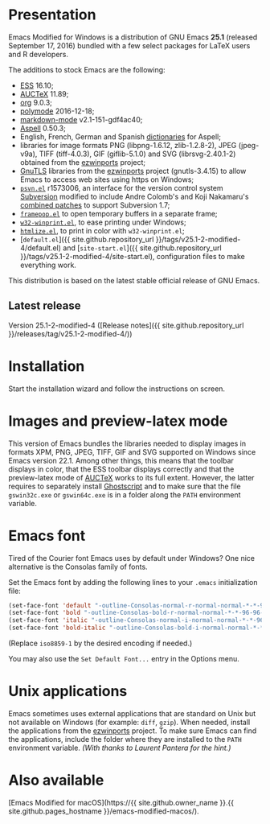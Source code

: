 Presentation
============

Emacs Modified for Windows is a distribution of GNU Emacs **25.1**
(released September 17, 2016) bundled with a few select packages for
LaTeX users and R developers.

The additions to stock Emacs are the following:

-   [ESS](http://ess.r-project.org) 16.10;
-   [AUCTeX](http://www.gnu.org/software/auctex/) 11.89;
-   [org](http://orgmode.org/) 9.0.3;
-   [polymode](https://github.com/vitoshka/polymode) 2016-12-18;
-   [markdown-mode](http://jblevins.org/projects/markdown-mode/) v2.1-151-gdf4ac40;
-   [Aspell](http://aspell.net/) 0.50.3;
-   English, French, German and Spanish
    [dictionaries](http://aspell.net/win32) for Aspell;
-   libraries for image formats PNG (libpng-1.6.12,
    zlib-1.2.8-2), JPEG (jpeg-v9a), TIFF
    (tiff-4.0.3), GIF (giflib-5.1.0) and SVG
    (librsvg-2.40.1-2) obtained from the
    [ezwinports](http://sourceforge.net/projects/ezwinports/files/)
    project;
-   [GnuTLS](http://www.gnutls.org) libraries from the
    [ezwinports](http://sourceforge.net/projects/ezwinports/files/)
    project (gnutls-3.4.15) to allow Emacs to access web sites using
    https on Windows;
-   [`psvn.el`](http://svn.apache.org/viewvc/subversion/trunk/contrib/client-side/emacs/)
    r1573006, an interface for the version control system
    [Subversion](http://subversion.tigris.org) modified to include
    Andre Colomb's and Koji Nakamaru's
    [combined patches](http://mail-archives.apache.org/mod_mbox//subversion-dev/201208.mbox/raw/%3c503B958F.6010906@schickhardt.org%3e/1/4)
    to support Subversion 1.7;
-   [`framepop.el`](http://bazaar.launchpad.net/~vcs-imports/emacs-goodies-el/trunk/view/head:/elisp/emacs-goodies-el/framepop.el)
    to open temporary buffers in a separate frame;
-   [`w32-winprint.el`](http://www.emacswiki.org/cgi-bin/emacs?action=browse;id=w32-winprint.el),
    to ease printing under Windows;
-   [`htmlize.el`](http://fly.srk.fer.hr/~hniksic/emacs/htmlize.el), to
    print in color with `w32-winprint.el`;
-   [`default.el`]({{ site.github.repository_url }}/tags/v25.1-2-modified-4/default.el)
    and
    [`site-start.el`]({{ site.github.repository_url }}/tags/v25.1-2-modified-4/site-start.el),
    configuration files to make everything work.

This distribution is based on the latest stable official release of GNU Emacs.

Latest release
--------------

Version 25.1-2-modified-4 ([Release notes]({{ site.github.repository_url }}/releases/tag/v25.1-2-modified-4/))

Installation
============

Start the installation wizard and follow the instructions on screen.

Images and preview-latex mode
=============================

This version of Emacs bundles the libraries needed to display images
in formats XPM, PNG, JPEG, TIFF, GIF and SVG supported on Windows
since Emacs version 22.1. Among other things, this means that the
toolbar displays in color, that the ESS toolbar displays correctly and
that the preview-latex mode of
[AUCTeX](http://www.gnu.org/software/auctex/) works to its full
extent. However, the latter requires to separately install
[Ghostscript](http://www.cs.wisc.edu/~ghost/ "Ghostscript/view
utilities") and to make sure that the file `gswin32c.exe` or
`gswin64c.exe` is in a folder along the `PATH` environment variable.

Emacs font
==========

Tired of the Courier font Emacs uses by default under Windows? One nice
alternative is the Consolas family of fonts.

Set the Emacs font by adding the following lines to your `.emacs`
initialization file:

```lisp
(set-face-font 'default "-outline-Consolas-normal-r-normal-normal-*-*-96-96-c-*-iso8859-1")
(set-face-font 'bold "-outline-Consolas-bold-r-normal-normal-*-*-96-96-c-*-iso8859-1")
(set-face-font 'italic "-outline-Consolas-normal-i-normal-normal-*-*-96-96-c-*-iso8859-1")
(set-face-font 'bold-italic "-outline-Consolas-bold-i-normal-normal-*-*-96-96-c-*-iso8859-1")
```

(Replace `iso8859-1` by the desired encoding if needed.)

You may also use the `Set Default Font...` entry in the Options menu.

Unix applications
=================

Emacs sometimes uses external applications that are standard on Unix but
not available on Windows (for example: `diff`, `gzip`). When needed,
install the applications from the
[ezwinports](http://sourceforge.net/projects/ezwinports/) project. To
make sure Emacs can find the applications, include the folder where they
are installed to the `PATH` environment variable. *(With thanks to
Laurent Pantera for the hint.)*

Also available
==============

[Emacs Modified for macOS](https://{{ site.github.owner_name }}.{{ site.github.pages_hostname }}/emacs-modified-macos/).

